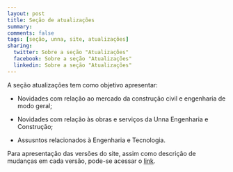 ```yaml
---
layout: post
title: Seção de atualizações
summary: 
comments: false
tags: [seção, unna, site, atualizações]
sharing:
  twitter: Sobre a seção "Atualizações"
  facebook: Sobre a seção "Atualizações"
  linkedin: Sobre a seção "Atualizações"
---
```


A seção atualizações tem como objetivo apresentar:

- Novidades com relação ao mercado da construção civil e engenharia de modo geral;
  
- Novidades com relação às obras e serviços da Unna Engenharia e Construção;
  
- Assusntos relacionados à Engenharia e Tecnologia.

Para apresentação das versões do site, assim como descrição de mudanças em cada versão, pode-se acessar o [link](version_.html).
